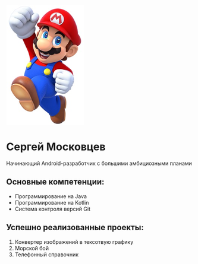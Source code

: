 ![My_photo](img/imgs_touch.jpg)

# Сергей Московцев

Начинающий Android-разработчик с большими амбициозными планами

## Основные компетенции:
* Программирование на Java
* Программирование на Kotlin
* Система контроля версий Git

## Успешно реализованные проекты:
1. Конвертер изображений в тексотвую графику
1. Морской бой
1. Телефонный справочник


